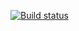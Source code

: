[![Build status](https://ci.appveyor.com/api/projects/status/lbrho6t7if96cnce?svg=true)](https://ci.appveyor.com/project/Anna-grr/cardorder-8u3ts)